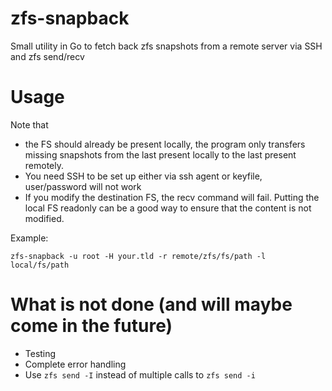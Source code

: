 # zfs-snapback
Small utility in Go to fetch back zfs snapshots from a remote server via SSH and zfs send/recv

# Usage
Note that
- the FS should already be present locally, the program only transfers missing snapshots from the last present locally to the last present remotely.
- You need SSH to be set up either via ssh agent or keyfile, user/password will not work
- If you modify the destination FS, the recv command will fail. Putting the local FS readonly can be a good way to ensure that the content is not modified.

Example:

```
zfs-snapback -u root -H your.tld -r remote/zfs/fs/path -l local/fs/path
```

# What is not done (and will maybe come in the future)

- Testing
- Complete error handling
- Use `zfs send -I` instead of multiple calls to `zfs send -i`
